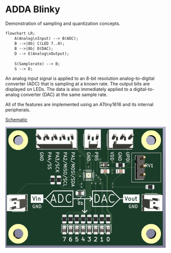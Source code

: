 # ADDA Blinky


Demonstration of sampling and quantization concepts.

```mermaid
flowchart LR;
    A(Analog\nInput) --> B(ADC);
    B -->|8b| C(LED 7..0);
    B -->|8b| D(DAC);
    D --> E(Analog\nOutput);
    
    S(Samplerate) --> B;
    S --> D;
```


An analog input signal is applied to an 8-bit resolution analog-to-digital converter (ADC) that is sampling at a known rate.
The output bits are displayed on LEDs.
The data is also immediately applied to a digital-to-analog converter (DAC) at the same sample rate.

All of the features are implemented using an ATtiny1616 and its internal peripherals.

[Schematic](docs/adda-blinky.pdf)

![Board render](docs/board-render-v0.1.png)


